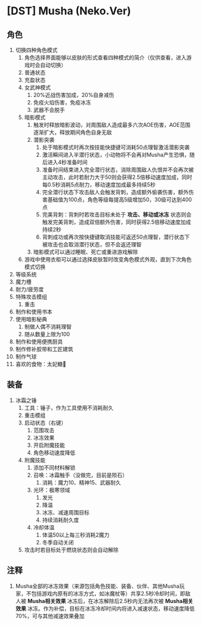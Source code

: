 
# [DST] Musha (Neko.Ver)

## 角色

1. 切换四种角色模式
   1. 角色选择界面能够以皮肤的形式查看四种模式的简介（仅供查看，进入游戏时会自动切换）
   2. 普通状态
   3. 充盈状态
   4. 女武神模式
      1. 20%近战伤害加成，20%自身减伤
      2. 免疫火焰伤害，免疫冰冻
      3. 武器不会脱手
   5. 暗影模式
      1. 触发时释放暗影波动，对周围敌人造成最多六次AOE伤害，AOE范围逐渐扩大，释放期间角色自身无敌
      2. 潜影突袭
         1. 处于暗影模式时再次按技能快捷键可消耗50点理智激活潜影突袭
         2. 激活瞬间进入半潜行状态，小动物将不会再对Musha产生恐惧，随后进入4秒准备时间
         3. 准备时间结束进入完全潜行状态，消除周围敌人仇恨并不会再次被主动攻击，此时若耐力大于50则会获得2.5倍移动速度加成，同时每0.5秒消耗5点耐力，移动速度加成最多持续5秒
         4. 完全潜行状态下攻击敌人会触发背刺，造成额外偷袭伤害，额外伤害基础值为100点，角色等级每提高5级增加50，30级可达到400点
         5. 完美背刺：背刺时若攻击目标未处于 **攻击、移动或冰冻** 状态则会触发完美背刺，造成双倍额外伤害，同时获得2.5倍移动速度加成持续2秒
         6. 背刺成功或再次按快捷键取消技能可返还50点理智，潜行状态下被攻击也会取消潜行状态，但不会返还理智
      3. 暗影模式可以通过睡眠、死亡或重进游戏解除
   6. 游戏中使用衣柜可以通过选择皮肤暂时改变角色模式外观，直到下次角色模式切换
2. 等级系统
3. 魔力槽
4. 耐力/疲劳度
5. 特殊攻击模组
   1. 重击
6. 制作和使用书本
7. 使用暗影秘典
   1. 制做人偶不消耗理智
   2. 随从数量上限为100
8. 制作和使用便携厨具
9. 制作修补胶带和工匠建筑
10. 制作气球
11. 喜欢的食物：太妃糖🍬

## 装备

1. 冰霜之锤
   1. 工具：锤子，作为工具使用不消耗耐久
   2. 重击模组
   3. 启动状态（右键）
      1. 范围攻击
      2. 冰冻效果
      3. 开启附魔技能
      4. 角色移动速度降低
   4. 附魔技能
      1. 添加不同材料解锁
      2. 召唤：冰霜触手（没做完，目前是陨石）
         1. 消耗：魔力10、精神15、武器耐久
      3. 光环：极寒领域
         1. 发光
         2. 降温
         3. 冰冻、减速周围目标
         4. 持续消耗耐久度
      4. 冷却体温
         1. 体温50以上每三秒消耗2魔力
         2. 冬季自动关闭
   5. 攻击时若目标处于燃烧状态则会自动解除

## 注释

 1. Musha全部的冰冻效果（来源包括角色技能、装备、伙伴、其他Musha玩家，不包括游戏内原有的冰冻方式，如冰魔杖等）共享2.5秒冷却时间，即敌人被 **Musha相关效果** 冰冻后，在冰冻解除后2.5秒内无法再次被 **Musha相关效果** 冰冻。作为补偿，目标在冰冻冷却时间内将进入减速状态，移动速度降低70%，可与其他减速效果叠加
